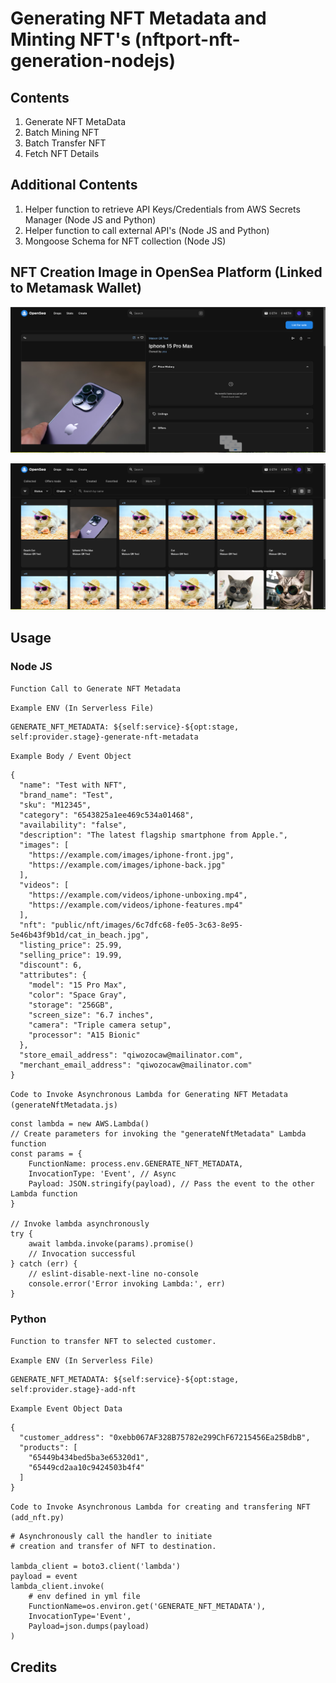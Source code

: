 # Generating NFT Metadata and Minting NFT's (nftport-nft-generation-nodejs)

## Contents ##
1. Generate NFT MetaData
2. Batch Mining NFT
3. Batch Transfer NFT
4. Fetch NFT Details

## Additional Contents ##
1. Helper function to retrieve API Keys/Credentials from AWS Secrets Manager (Node JS and Python)
2. Helper function to call external API's (Node JS and Python)
3. Mongoose Schema for NFT collection (Node JS)

## NFT Creation Image in OpenSea Platform (Linked to Metamask Wallet) ##
![NFT Image of Iphone 15](/images/NFT-image.png)

![All NFT's registered in account](/images/All-Nft-Images.png)
## Usage ##
### Node JS ###
`Function Call to Generate NFT Metadata`

`Example ENV (In Serverless File)`
```
GENERATE_NFT_METADATA: ${self:service}-${opt:stage, self:provider.stage}-generate-nft-metadata
```

`Example Body / Event Object`
```
{
  "name": "Test with NFT",
  "brand_name": "Test",
  "sku": "M12345",
  "category": "6543825a1ee469c534a01468",
  "availability": "false",
  "description": "The latest flagship smartphone from Apple.",
  "images": [
    "https://example.com/images/iphone-front.jpg",
    "https://example.com/images/iphone-back.jpg"
  ],
  "videos": [
    "https://example.com/videos/iphone-unboxing.mp4",
    "https://example.com/videos/iphone-features.mp4"
  ],
  "nft": "public/nft/images/6c7dfc68-fe05-3c63-8e95-5e46b43f9b1d/cat_in_beach.jpg",
  "listing_price": 25.99,
  "selling_price": 19.99,
  "discount": 6,
  "attributes": {
    "model": "15 Pro Max",
    "color": "Space Gray",
    "storage": "256GB",
    "screen_size": "6.7 inches",
    "camera": "Triple camera setup",
    "processor": "A15 Bionic"
  },
  "store_email_address": "qiwozocaw@mailinator.com",
  "merchant_email_address": "qiwozocaw@mailinator.com"
}
```

`Code to Invoke Asynchronous Lambda for Generating NFT Metadata (generateNftMetadata.js)`
```
const lambda = new AWS.Lambda()
// Create parameters for invoking the "generateNftMetadata" Lambda function
const params = {
    FunctionName: process.env.GENERATE_NFT_METADATA,
    InvocationType: 'Event', // Async
    Payload: JSON.stringify(payload), // Pass the event to the other Lambda function
}

// Invoke lambda asynchronously
try {
    await lambda.invoke(params).promise()
    // Invocation successful
} catch (err) {
    // eslint-disable-next-line no-console
    console.error('Error invoking Lambda:', err)
}
```

### Python ###
`Function to transfer NFT to selected customer.`

`Example ENV (In Serverless File)`

```
GENERATE_NFT_METADATA: ${self:service}-${opt:stage, self:provider.stage}-add-nft

```
`Example Event Object Data`
```
{
  "customer_address": "0xebb067AF328B75782e299ChF67215456Ea25BdbB",
  "products": [
    "65449b434bed5ba3e65320d1",
    "65449cd2aa10c9424503b4f4"
  ]
}
```

`Code to Invoke Asynchronous Lambda for creating and transfering NFT (add_nft.py)`
```
# Asynchronously call the handler to initiate 
# creation and transfer of NFT to destination.

lambda_client = boto3.client('lambda')
payload = event
lambda_client.invoke(
    # env defined in yml file
    FunctionName=os.environ.get('GENERATE_NFT_METADATA'),
    InvocationType='Event',
    Payload=json.dumps(payload)
)
```

## Credits ##
